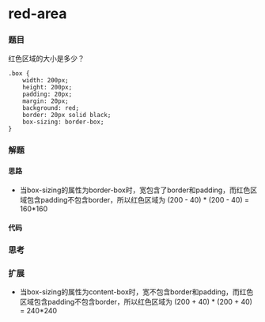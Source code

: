 # red-area

### 题目

红色区域的大小是多少？

```
.box { 
    width: 200px; 
    height: 200px; 
    padding: 20px; 
    margin: 20px; 
    background: red; 
    border: 20px solid black; 
    box-sizing: border-box; 
} 
```



### 解题

#### 思路

* 当box-sizing的属性为border-box时，宽包含了border和padding，而红色区域包含padding不包含border，所以红色区域为 (200 - 40) * (200 - 40) = 160*160 

#### 代码



#### 





### 思考



### 扩展

* 当box-sizing的属性为content-box时，宽不包含border和padding，而红色区域包含padding不包含border，所以红色区域为 (200 + 40) * (200 + 40) = 240*240 